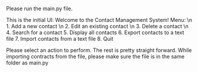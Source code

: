 Please run the main.py file.

This is the initial UI:
            Welcome to the Contact Management System! Menu:
            \n 1. Add a new contact
            \n 2. Edit an existing contact
            \n 3. Delete a contact
            \n 4. Search for a contact
            5. Display all contacts
            6. Export contacts to a text file
            7. Import contacts from a text file
            8. Quit

Please select an action to perform. The rest is pretty straight forward.
While importing contracts from the file, please make sure the file is in the same folder as main.py
